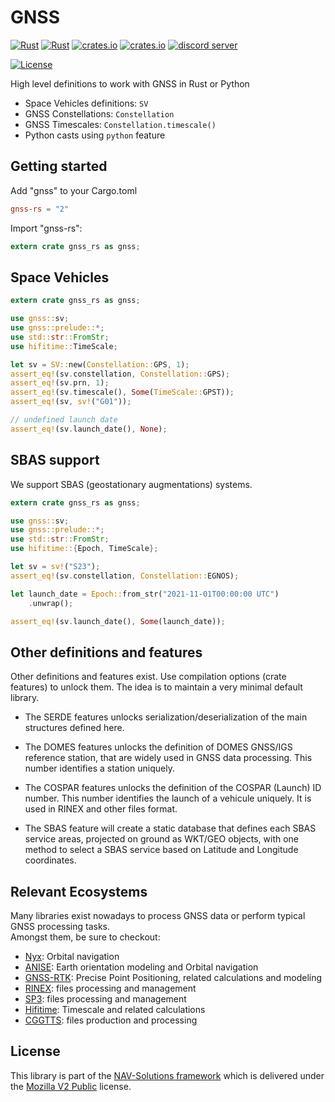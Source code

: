 # GNSS

[![Rust](https://github.com/nav-solutions/gnss/actions/workflows/rust.yml/badge.svg)](https://github.com/nav-solutions/gnss/actions/workflows/rust.yml)
[![Rust](https://github.com/nav-solutions/gnss/actions/workflows/daily.yml/badge.svg)](https://github.com/nav-solutions/gnss/actions/workflows/daily.yml)
[![crates.io](https://img.shields.io/crates/v/gnss-rs.svg)](https://crates.io/crates/gnss-rs)
[![crates.io](https://docs.rs/gnss-rs/badge.svg)](https://docs.rs/gnss-rs)
[![discord server](https://img.shields.io/discord/1209263839632424990?logo=discord)](https://discord.gg/EqhEBXBmJh)

[![License](https://img.shields.io/badge/license-MPL_2.0-orange?style=for-the-badge&logo=mozilla)](https://github.com/nav-solutions/qc-traits/blob/main/LICENSE)

High level definitions to work with GNSS in Rust or Python

+ Space Vehicles definitions: `SV`
+ GNSS Constellations: `Constellation`
+ GNSS Timescales: `Constellation.timescale()`
+ Python casts using `python` feature

## Getting started

Add "gnss" to your Cargo.toml

```toml
gnss-rs = "2"
```

Import "gnss-rs": 

```rust
extern crate gnss_rs as gnss;
```

## Space Vehicles

```rust
extern crate gnss_rs as gnss;

use gnss::sv;
use gnss::prelude::*;
use std::str::FromStr;
use hifitime::TimeScale;

let sv = SV::new(Constellation::GPS, 1);
assert_eq!(sv.constellation, Constellation::GPS);
assert_eq!(sv.prn, 1);
assert_eq!(sv.timescale(), Some(TimeScale::GPST));
assert_eq!(sv, sv!("G01"));

// undefined launch date
assert_eq!(sv.launch_date(), None);
```

## SBAS support

We support SBAS (geostationary augmentations) systems. 

```rust
extern crate gnss_rs as gnss;

use gnss::sv;
use gnss::prelude::*;
use std::str::FromStr;
use hifitime::{Epoch, TimeScale};

let sv = sv!("S23");
assert_eq!(sv.constellation, Constellation::EGNOS);

let launch_date = Epoch::from_str("2021-11-01T00:00:00 UTC")
    .unwrap();

assert_eq!(sv.launch_date(), Some(launch_date));
```

## Other definitions and features

Other definitions and features exist. Use compilation options (crate features) to unlock them.
The idea is to maintain a very minimal default library.

- The SERDE features unlocks serialization/deserialization of the main structures defined here.

- The DOMES features unlocks the definition of DOMES GNSS/IGS reference station,
that are widely used in GNSS data processing. This number identifies a station uniquely.

- The COSPAR features unlocks the definition of the COSPAR (Launch) ID number.
This number identifies the launch of a vehicule uniquely. It is used in RINEX
and other files format.

- The SBAS feature will create a static database that defines each SBAS service areas,
projected on ground as WKT/GEO objects, with one method to select a SBAS service based
on Latitude and Longitude coordinates.

## Relevant Ecosystems

Many libraries exist nowadays to process GNSS data or perform typical GNSS processing tasks.  
Amongst them, be sure to checkout:

- [Nyx](https://github.com/nyx-space/nyx): Orbital navigation
- [ANISE](https://github.com/nyx-space/anise): Earth orientation modeling and Orbital navigation
- [GNSS-RTK](https://github.com/nav-solutions/gnss-rtk): Precise Point Positioning, related calculations and modeling
- [RINEX](https://github.com/nav-solutions/rinex): files processing and management
- [SP3](https://github.com/nav-solutions/sp3): files processing and management
- [Hifitime](https://github.com/nyx-space/hifitime): Timescale and related calculations
- [CGGTTS](https://github.com/nav-solutions/cggtts): files production and processing

## License

This library is part of the [NAV-Solutions framework](https://github.com/nav-solutions) which
is delivered under the [Mozilla V2 Public](https://www.mozilla.org/en-US/MPL/2.0) license.

